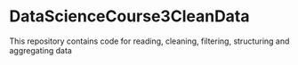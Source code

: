 # DataScienceCourse3CleanData
This repository contains code for reading, cleaning,  filtering, structuring and aggregating data
